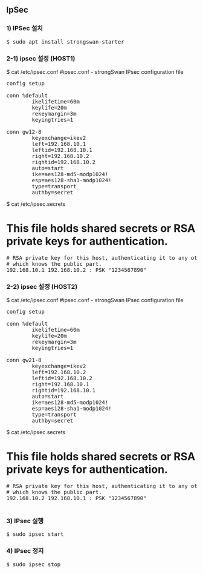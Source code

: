 
## IpSec

### 1) IPSec 설치

<pre>
$ sudo apt install strongswan-starter
</pre>

### 2-1) ipsec  설정 (HOST1)
 $ cat /etc/ipsec.conf
#ipsec.conf - strongSwan IPsec configuration file

<pre>
config setup

conn %default
        ikelifetime=60m
        keylife=20m
        rekeymargin=3m
        keyingtries=1

conn gw12-8
        keyexchange=ikev2
        left=192.168.10.1
        leftid=192.168.10.1
        right=192.168.10.2
        rightid=192.168.10.2
        auto=start
        ike=aes128-md5-modp1024!
        esp=aes128-sha1-modp1024!
        type=transport
        authby=secret
</pre>


 $ cat /etc/ipsec.secrets
# This file holds shared secrets or RSA private keys for authentication.

<pre>
# RSA private key for this host, authenticating it to any other host
# which knows the public part.
192.168.10.1 192.168.10.2 : PSK "1234567890"
</pre>


### 2-2) ipsec  설정 (HOST2)


 $ cat /etc/ipsec.conf
#ipsec.conf - strongSwan IPsec configuration file

<pre>
config setup

conn %default
        ikelifetime=60m
        keylife=20m
        rekeymargin=3m
        keyingtries=1

conn gw21-8
        keyexchange=ikev2
        left=192.168.10.2
        leftid=192.168.10.2
        right=192.168.10.1
        rightid=192.168.10.1
        auto=start
        ike=aes128-md5-modp1024!
        esp=aes128-sha1-modp1024!
        type=transport
        authby=secret
</pre>

 $ cat /etc/ipsec.secrets
# This file holds shared secrets or RSA private keys for authentication.

<pre>
# RSA private key for this host, authenticating it to any other host
# which knows the public part.
192.168.10.2 192.168.10.1 : PSK "1234567890"

</pre>

### 3) IPsec  실행

<pre>
$ sudo ipsec start
</pre>

### 4) IPsec  정지

<pre>
$ sudo ipsec stop
</pre>
